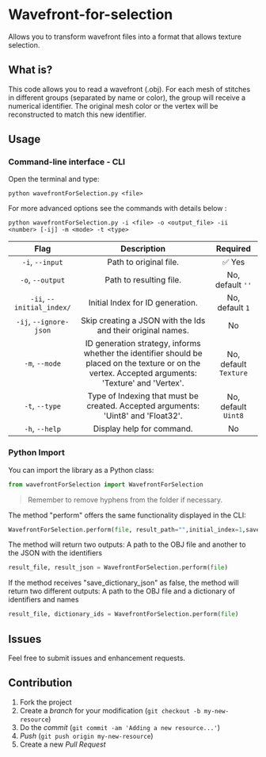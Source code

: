 # Wavefront-for-selection

Allows you to transform wavefront files into a format that allows texture selection. 

## What is?

This code allows you to read a wavefront (.obj). For each mesh of stitches in different groups (separated by name or color), the group will receive a numerical identifier. The original mesh color or the vertex will be reconstructed to match this new identifier.

## Usage

### Command-line interface - CLI

Open the terminal and type: 

```shell
python wavefrontForSelection.py <file>
```

For more advanced options see the commands with details below :

```shell
python wavefrontForSelection.py -i <file> -o <output_file> -ii <number> [-ij] -m <mode> -t <type>
```

|        Flag               |                                    Description                                    |     Required       |
|:-------------------------:|:---------------------------------------------------------------------------------:|:-------------------:|
| `-i`, `--input`           | Path to original file.                                                            | ✅ Yes              |
| `-o`, `--output`          | Path to resulting file.                                                           | No, default `''`    |
| `-ii`, `--initial_index/` | Initial Index for ID generation.                                                  | No, default `1`     |
| `-ij`, `--ignore-json`    | Skip creating a JSON with the Ids and their original names.                       | No                  |
| `-m`, `--mode`            | ID generation strategy, informs whether the identifier should be placed on the texture or on the vertex. Accepted arguments: 'Texture' and 'Vertex'. | No, default `Texture` |
| `-t`, `--type`            | Type of Indexing that must be created. Accepted arguments: 'Uint8' and 'Float32'. | No, default `Uint8` |
| `-h`, `--help`            | Display help for command.                                                         | No                  |

### Python Import

You can import the library as a Python class: 

```python
from wavefrontForSelection import WavefrontForSelection
```

> Remember to remove hyphens from the folder if necessary. 

The method "perform" offers the same functionality displayed in the CLI:

```python
WavefrontForSelection.perform(file, result_path="",initial_index=1,save_dictionary_json=True, type="Uint8", mode="Texture")
```

The method will return two outputs: A path to the OBJ file and another to the JSON with the identifiers 

```python
result_file, result_json = WavefrontForSelection.perform(file)
```

If the method receives "save_dictionary_json" as false, the method will return two different outputs: A path to the OBJ file and a dictionary of identifiers and names

```python
result_file, dictionary_ids = WavefrontForSelection.perform(file)
```

## Issues

Feel free to submit issues and enhancement requests.

## Contribution

1. Fork the project
2. Create a _branch_ for your modification (`git checkout -b my-new-resource`)
3. Do the _commit_ (`git commit -am 'Adding a new resource...'`)
4. _Push_ (`git push origin my-new-resource`)
5. Create a new _Pull Request_ 
